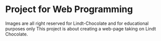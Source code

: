# Project for Web Programming
Images are all right reserved for Lindt-Chocolate and for educational purposes only
This project is about creating a web-page taking on Lindt Chocolate.
